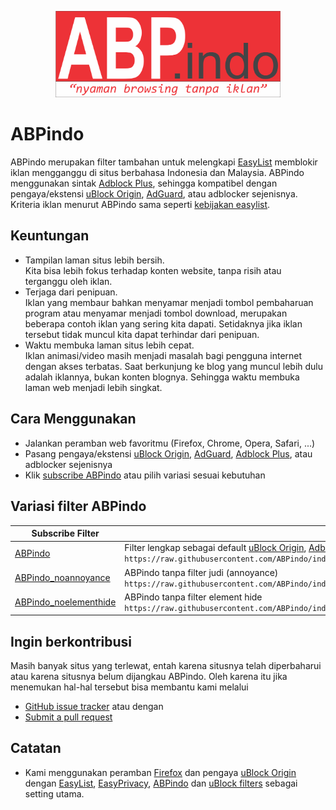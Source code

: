 <p align="center"><img src="https://raw.githubusercontent.com/ABPindo/indonesianadblockrules/master/ABPindo%202.png" width="360"></p>

# ABPindo
ABPindo merupakan filter tambahan untuk melengkapi [EasyList](https://subscribe.adblockplus.org/?location=https://easylist.to/easylist/easylist.txt&title=Easylist) memblokir iklan mengganggu di situs berbahasa Indonesia dan Malaysia. ABPindo menggunakan sintak [Adblock Plus](https://adblockplus.org/en/), sehingga kompatibel dengan pengaya/ekstensi [uBlock Origin](https://github.com/gorhill/uBlock#installation), [AdGuard](https://adguard.com/en/adguard-browser-extension/overview.html), atau adblocker sejenisnya. Kriteria iklan menurut ABPindo sama seperti [kebijakan easylist](https://easylist.to/pages/policy.html).

## Keuntungan
- Tampilan laman situs lebih bersih. </br>Kita bisa lebih fokus terhadap konten website, tanpa risih atau terganggu oleh iklan.
- Terjaga dari penipuan. </br>Iklan yang membaur bahkan menyamar menjadi tombol pembaharuan program atau menyamar menjadi tombol download, merupakan beberapa contoh iklan yang sering kita dapati. Setidaknya jika iklan tersebut tidak muncul kita dapat terhindar dari penipuan.
- Waktu membuka laman situs lebih cepat. </br>Iklan animasi/video masih menjadi masalah bagi pengguna internet dengan akses terbatas. Saat berkunjung ke blog yang muncul lebih dulu adalah iklannya, bukan konten blognya. Sehingga waktu membuka laman web menjadi lebih singkat.

## Cara Menggunakan
- Jalankan peramban web favoritmu (Firefox, Chrome, Opera, Safari, ...)
- Pasang pengaya/ekstensi [uBlock Origin](https://github.com/gorhill/uBlock#installation), [AdGuard](https://adguard.com/en/adguard-browser-extension/overview.html), [Adblock Plus](https://adblockplus.org/en/), atau adblocker sejenisnya
- Klik [subscribe ABPindo](https://subscribe.adblockplus.org/?location=https://raw.githubusercontent.com/ABPindo/indonesianadblockrules/master/subscriptions/abpindo.txt&title=ABPindo) atau pilih variasi sesuai kebutuhan

## Variasi filter ABPindo
| Subscribe Filter| Deskripsi|
| ------------- |-------------|
| [ABPindo](https://subscribe.adblockplus.org/?location=https://raw.githubusercontent.com/ABPindo/indonesianadblockrules/master/subscriptions/abpindo.txt&title=ABPindo)|Filter lengkap sebagai default [uBlock Origin](https://github.com/gorhill/uBlock#installation), [Adblock Plus](https://adblockplus.org/en/) regional Indonesia dan Malaysia <br/>`https://raw.githubusercontent.com/ABPindo/indonesianadblockrules/master/subscriptions/abpindo.txt`|
| [ABPindo_noannoyance](https://subscribe.adblockplus.org/?location=https://raw.githubusercontent.com/ABPindo/indonesianadblockrules/master/subscriptions/abpindo_noannoyance.txt&title=ABPindo_noannoyance)|ABPindo tanpa filter judi (annoyance) <br/>`https://raw.githubusercontent.com/ABPindo/indonesianadblockrules/master/subscriptions/abpindo_noannoyance.txt`|
| [ABPindo_noelementhide](https://subscribe.adblockplus.org/?location=https://raw.githubusercontent.com/ABPindo/indonesianadblockrules/master/subscriptions/abpindo_noelemhide.txt&title=ABPindo_noelementhide)|ABPindo tanpa filter element hide <br/>`https://raw.githubusercontent.com/ABPindo/indonesianadblockrules/master/subscriptions/abpindo_noelemhide.txt`|

## Ingin berkontribusi
Masih banyak situs yang terlewat, entah karena situsnya telah diperbaharui atau karena situsnya belum dijangkau ABPindo. Oleh karena itu jika menemukan hal-hal tersebut bisa membantu kami melalui
- [GitHub issue tracker](https://github.com/ABPindo/indonesianadblockrules/issues) atau dengan
- [Submit a pull request](https://github.com/ABPindo/indonesianadblockrules/pulls)

## Catatan
- Kami menggunakan peramban [Firefox](https://www.mozilla.org/id/firefox/) dan pengaya [uBlock Origin](https://github.com/gorhill/uBlock#installation) dengan [EasyList](https://subscribe.adblockplus.org/?location=https://easylist.to/easylist/easylist.txt&title=Easylist), [EasyPrivacy](https://subscribe.adblockplus.org/?location=https://easylist.to/easylist/easyprivacy.txt&title=EasyPrivacy), [ABPindo](https://subscribe.adblockplus.org/?location=https://raw.githubusercontent.com/ABPindo/indonesianadblockrules/master/subscriptions/abpindo.txt&title=ABPindo) dan [uBlock filters](https://subscribe.adblockplus.org/?location=https://raw.githubusercontent.com/uBlockOrigin/uAssets/master/filters/filters.txt&title=uBlock%20filters) sebagai setting utama.
